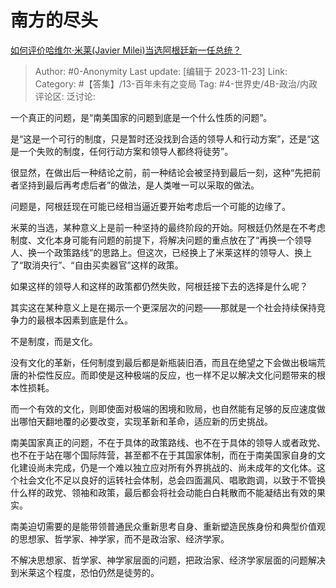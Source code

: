 # 南方的尽头
[如何评价哈维尔·米莱(Javier Milei)当选阿根廷新一任总统？](https://www.zhihu.com/question/630901842/answer/3299649560)

> Author: #0-Anonymity
> Last update: [编辑于 2023-11-23]
> Link:
> Category: #【答集】/13-百年未有之变局 
> Tag: #4-世界史/4B-政治/内政 
> 评论区:
> 泛讨论:

一个真正的问题，是“南美国家的问题到底是一个什么性质的问题”。

是“这是一个可行的制度，只是暂时还没找到合适的领导人和行动方案”，还是“这是一个失败的制度，任何行动方案和领导人都终将徒劳”。

很显然，在做出后一种结论之前，前一种结论会被坚持到最后一刻，这种“先把前者坚持到最后再考虑后者”的做法，是人类唯一可以采取的做法。

问题是，阿根廷现在可能已经相当逼近要开始考虑后一个可能的边缘了。

米莱的当选，某种意义上是前一种坚持的最终阶段的开始。阿根廷仍然是在不考虑制度、文化本身可能有问题的前提下，将解决问题的重点放在了“再换一个领导人、换一个政策路线”的思路上。但这次，已经换上了米莱这样的领导人、换上了“取消央行”、“自由买卖器官”这样的政策。

如果这样的领导人和这样的政策都仍然失败，阿根廷接下去的选择是什么呢？

其实这在某种意义上是在揭示一个更深层次的问题——那就是一个社会持续保持竞争力的最根本因素到底是什么。

不是制度，而是文化。

没有文化的革新，任何制度到最后都是新瓶装旧酒，而且在绝望之下会做出极端荒唐的补偿性反应。而即使是这种极端的反应，也一样不足以解决文化问题带来的根本性损耗。

而一个有效的文化，则即使面对极端的困境和败局，也自然能有足够的反应速度做出哪怕天翻地覆的必要改变，实现革新和革命，适应新的历史挑战。

南美国家真正的问题，不在于具体的政策路线、也不在于具体的领导人或者政党、也不在于站在哪个国际阵营，甚至都不在于其国家体制，而在于南美国家自身的文化建设尚未完成，仍是一个难以独立应对所有外界挑战的、尚未成年的文化体。这个社会文化不足以良好的运转社会体制，总会四面漏风、唱歌跑调，以致于不管换什么样的政党、领袖和政策，最后都会将社会动能白白耗散而不能凝结出有效的果实。

南美迫切需要的是能带领普通民众重新思考自身、重新塑造民族身份和典型价值观的思想家、哲学家、神学家，而不是政治家、经济学家。

不解决思想家、哲学家、神学家层面的问题，把政治家、经济学家层面的问题解决到米莱这个程度，恐怕仍然是徒劳的。